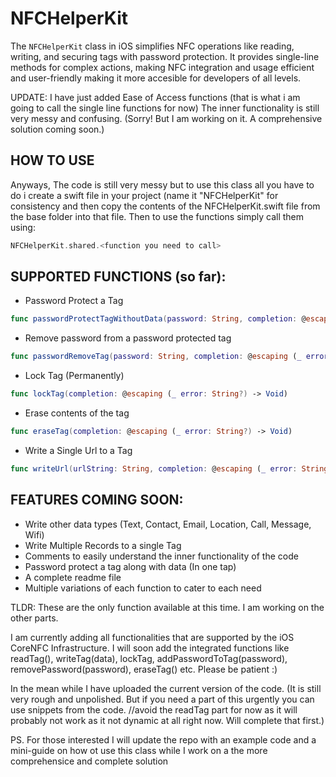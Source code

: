 # NFCHelperKit
The `NFCHelperKit` class in iOS simplifies NFC operations like reading, writing, and securing tags with password protection. It provides single-line methods for complex actions, making NFC integration and usage efficient and user-friendly making it more accesible for developers of all levels. 

UPDATE: I have just added Ease of Access functions (that is what i am going to call the single line functions for now) The inner functionality is still very messy and confusing. (Sorry! But I am working on it. A comprehensive solution coming soon.)
    
## HOW TO USE
Anyways, The code is still very messy but to use this class all you have to do i create a swift file in your project (name it "NFCHelperKit" for consistency and then copy the contents of the NFCHelperKit.swift file from the base folder into that file. Then to use the functions simply call them using:
```swift
NFCHelperKit.shared.<function you need to call>
```

## SUPPORTED FUNCTIONS (so far): 
* Password Protect a Tag
```swift
func passwordProtectTagWithoutData(password: String, completion: @escaping (_ error: String?) -> Void)
```
* Remove password from a password protected tag
```swift
func passwordRemoveTag(password: String, completion: @escaping (_ error: String?) -> Void)
```
* Lock Tag (Permanently)
```swift
func lockTag(completion: @escaping (_ error: String?) -> Void)
```
* Erase contents of the tag
```swift
func eraseTag(completion: @escaping (_ error: String?) -> Void)
```
* Write a Single Url to a Tag
```swift
func writeUrl(urlString: String, completion: @escaping (_ error: String?) -> Void)
```

## FEATURES COMING SOON:
* Write other data types (Text, Contact, Email, Location, Call, Message, Wifi)
* Write Multiple Records to a single Tag
* Comments to easily understand the inner functionality of the code
* Password protect a tag along with data (In one tap)
* A complete readme file
* Multiple variations of each function to cater to each need
    
TLDR: These are the only function available at this time. I am working on the other parts.

I am currently adding all functionalities that are supported by the iOS CoreNFC Infrastructure. I will soon add the integrated functions like readTag(), writeTag(data), lockTag, addPasswordToTag(password), removePassword(password), eraseTag() etc. Please be patient :)

In the mean while I have uploaded the current version of the code. (It is still very rough and unpolished. But if you need a part of this urgently you can use snippets from the code. //avoid the readTag part for now as it will probably not work as it not dynamic at all right now. Will complete that first.) 

PS. For those interested I will update the repo with an example code and a mini-guide on how ot use this class while I work on a the more comprehensice and complete solution

